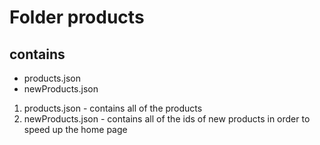 # Folder products

## contains

- products.json
- newProducts.json

1.  products.json - contains all of the products
2.  newProducts.json - contains all of the ids of new products in order to speed up the home page
